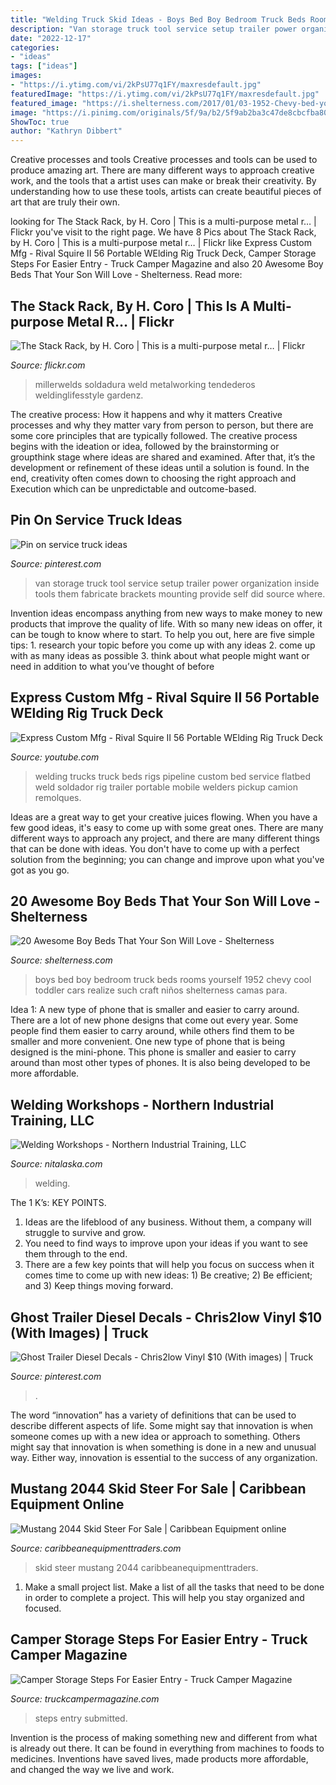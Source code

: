 ```yaml
---
title: "Welding Truck Skid Ideas - Boys Bed Boy Bedroom Truck Beds Rooms Yourself 1952 Chevy Cool Toddler Cars Realize Such Craft Niños Shelterness Camas Para"
description: "Van storage truck tool service setup trailer power organization inside tools them fabricate brackets mounting provide self did source where"
date: "2022-12-17"
categories:
- "ideas"
tags: ["ideas"]
images:
- "https://i.ytimg.com/vi/2kPsU77q1FY/maxresdefault.jpg"
featuredImage: "https://i.ytimg.com/vi/2kPsU77q1FY/maxresdefault.jpg"
featured_image: "https://i.shelterness.com/2017/01/03-1952-Chevy-bed-you-can-realize-such-a-craft-yourself.jpg"
image: "https://i.pinimg.com/originals/5f/9a/b2/5f9ab2ba3c47de8cbcfba80468b62a6f.jpg"
ShowToc: true
author: "Kathryn Dibbert"
---
```



Creative processes and tools
Creative processes and tools can be used to produce amazing art. There are many different ways to approach creative work, and the tools that a artist uses can make or break their creativity. By understanding how to use these tools, artists can create beautiful pieces of art that are truly their own.

	

		
looking for The Stack Rack, by H. Coro | This is a multi-purpose metal r… | Flickr you've visit to the right page. We have 8 Pics about The Stack Rack, by H. Coro | This is a multi-purpose metal r… | Flickr like Express Custom Mfg - Rival Squire II 56 Portable WElding Rig Truck Deck, Camper Storage Steps For Easier Entry - Truck Camper Magazine and also 20 Awesome Boy Beds That Your Son Will Love - Shelterness. Read more:
		
    
## The Stack Rack, By H. Coro | This Is A Multi-purpose Metal R… | Flickr

<img loading=lazy src="https://c1.staticflickr.com/3/2720/4035225225_950082fc81_b.jpg" onerror="this.onerror=null;this.src='https://tse4.mm.bing.net/th?id=OIP.UbRJNTrNPBArqHI5oiLZcgHaGF&amp;pid=15.1';" alt="The Stack Rack, by H. Coro | This is a multi-purpose metal r… | Flickr">

_Source: flickr.com_

>millerwelds soldadura weld metalworking tendederos weldinglifesstyle gardenz. 

	

The creative process: How it happens and why it matters
Creative processes and why they matter vary from person to person, but there are some core principles that are typically followed. The creative process begins with the ideation or idea, followed by the brainstorming or groupthink stage where ideas are shared and examined. After that, it’s the development or refinement of these ideas until a solution is found. In the end, creativity often comes down to choosing the right approach and Execution which can be unpredictable and outcome-based.

    
## Pin On Service Truck Ideas

<img loading=lazy src="https://i.pinimg.com/originals/70/11/bd/7011bd00fa89b8aed19142494bae11a5.jpg" onerror="this.onerror=null;this.src='https://tse3.mm.bing.net/th?id=OIP.3pCtaRmhc1q5Lbg2NlKhkQHaJ6&amp;pid=15.1';" alt="Pin on service truck ideas">

_Source: pinterest.com_

>van storage truck tool service setup trailer power organization inside tools them fabricate brackets mounting provide self did source where. 

	

Invention ideas encompass anything from new ways to make money to new products that improve the quality of life. With so many new ideas on offer, it can be tough to know where to start. To help you out, here are five simple tips: 1. research your topic before you come up with any ideas 2. come up with as many ideas as possible 3. think about what people might want or need in addition to what you’ve thought of before 
    
## Express Custom Mfg - Rival Squire II 56 Portable WElding Rig Truck Deck

<img loading=lazy src="https://i.ytimg.com/vi/2kPsU77q1FY/maxresdefault.jpg" onerror="this.onerror=null;this.src='https://tse3.mm.bing.net/th?id=OIP.pTVzLau3nSV59jOQuYY9IQHaEK&amp;pid=15.1';" alt="Express Custom Mfg - Rival Squire II 56 Portable WElding Rig Truck Deck">

_Source: youtube.com_

>welding trucks truck beds rigs pipeline custom bed service flatbed weld soldador rig trailer portable mobile welders pickup camion remolques. 

	

Ideas are a great way to get your creative juices flowing. When you have a few good ideas, it's easy to come up with some great ones. There are many different ways to approach any project, and there are many different things that can be done with ideas. You don't have to come up with a perfect solution from the beginning; you can change and improve upon what you've got as you go.

    
## 20 Awesome Boy Beds That Your Son Will Love - Shelterness

<img loading=lazy src="https://i.shelterness.com/2017/01/03-1952-Chevy-bed-you-can-realize-such-a-craft-yourself.jpg" onerror="this.onerror=null;this.src='https://tse3.mm.bing.net/th?id=OIP.HfAaYquwzUabDS0WdkufvAHaLH&amp;pid=15.1';" alt="20 Awesome Boy Beds That Your Son Will Love - Shelterness">

_Source: shelterness.com_

>boys bed boy bedroom truck beds rooms yourself 1952 chevy cool toddler cars realize such craft niños shelterness camas para. 

	

Idea 1: A new type of phone that is smaller and easier to carry around.
There are a lot of new phone designs that come out every year. Some people find them easier to carry around, while others find them to be smaller and more convenient. One new type of phone that is being designed is the mini-phone. This phone is smaller and easier to carry around than most other types of phones. It is also being developed to be more affordable.

    
## Welding Workshops - Northern Industrial Training, LLC

<img loading=lazy src="https://nitv2.s3.us-west-2.amazonaws.com/wp-content/uploads/2020/04/06124932/Welding-Workshop.jpg" onerror="this.onerror=null;this.src='https://tse2.mm.bing.net/th?id=OIP.oBC6eKwa1cpJ3efTxZC45wHaE8&amp;pid=15.1';" alt="Welding Workshops - Northern Industrial Training, LLC">

_Source: nitalaska.com_

>welding. 

	

The 1 K’s: KEY POINTS.
1. Ideas are the lifeblood of any business. Without them, a company will struggle to survive and grow.
2. You need to find ways to improve upon your ideas if you want to see them through to the end.
3. There are a few key points that will help you focus on success when it comes time to come up with new ideas: 1) Be creative; 2) Be efficient; and 3) Keep things moving forward.

    
## Ghost Trailer Diesel Decals - Chris2low Vinyl $10 (With Images) | Truck

<img loading=lazy src="https://i.pinimg.com/originals/5f/9a/b2/5f9ab2ba3c47de8cbcfba80468b62a6f.jpg" onerror="this.onerror=null;this.src='https://tse4.mm.bing.net/th?id=OIP.aQ7c4lMBhs8yWg7JH8_EegHaJG&amp;pid=15.1';" alt="Ghost Trailer Diesel Decals - Chris2low Vinyl $10 (With images) | Truck">

_Source: pinterest.com_

>. 

	

The word “innovation” has a variety of definitions that can be used to describe different aspects of life. Some might say that innovation is when someone comes up with a new idea or approach to something. Others might say that innovation is when something is done in a new and unusual way. Either way, innovation is essential to the success of any organization.

    
## Mustang 2044 Skid Steer For Sale | Caribbean Equipment Online

<img loading=lazy src="http://www.caribbeanequipmenttraders.com/wp-content/uploads/2019/10/F238ADC2-F3E7-4C16-B76C-306359E004AF.jpeg" onerror="this.onerror=null;this.src='https://tse2.mm.bing.net/th?id=OIP.5ERsbTXWTooJn-KgE0cJfQHaJ4&amp;pid=15.1';" alt="Mustang 2044 Skid Steer For Sale | Caribbean Equipment online">

_Source: caribbeanequipmenttraders.com_

>skid steer mustang 2044 caribbeanequipmenttraders. 

	

1. Make a small project list. Make a list of all the tasks that need to be done in order to complete a project. This will help you stay organized and focused. 

    
## Camper Storage Steps For Easier Entry - Truck Camper Magazine

<img loading=lazy src="https://www.truckcampermagazine.com/wp-content/uploads/2020/09/New-bumper-steps-and-storage-box-794x1536.jpg" onerror="this.onerror=null;this.src='https://tse3.mm.bing.net/th?id=OIP.VNXFhxK2AEw5RMGkE7zNtQHaOU&amp;pid=15.1';" alt="Camper Storage Steps For Easier Entry - Truck Camper Magazine">

_Source: truckcampermagazine.com_

>steps entry submitted. 

	

Invention is the process of making something new and different from what is already out there. It can be found in everything from machines to foods to medicines. Inventions have saved lives, made products more affordable, and changed the way we live and work.

